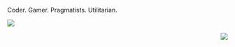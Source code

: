 Coder. Gamer. Pragmatists. Utilitarian.

<img align="left" src="https://github.com/ssine/ssine/blob/master/asset/codingtime.svg" />

&nbsp;

<img align="right" src="https://github-readme-stats.vercel.app/api?username=ssine&show_icons=true&icon_color=744DA9&text_color=525E70&bg_color=ffffff&hide_title=true&hide_border=true&title_color=744DA9" />
